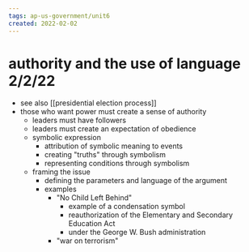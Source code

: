 ```yaml
---
tags: ap-us-government/unit6 
created: 2022-02-02
---
```


# authority and the use of language 2/2/22

- see also [[presidential election process]]
- those who want power must create a sense of authority
	- leaders must have followers
	- leaders must create an expectation of obedience
	- symbolic expression
		- attribution of symbolic meaning to events
		- creating "truths" through symbolism
		- representing conditions through symbolism
	- framing the issue
		- defining the parameters and language of the argument
		- examples
			- "No Child Left Behind"
				- example of a condensation symbol
				- reauthorization of the Elementary and Secondary Education Act
				- under the George W. Bush administration
			- "war on terrorism"

<!---->